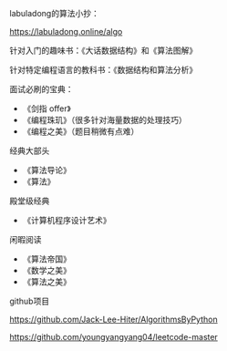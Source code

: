 labuladong的算法小抄：

https://labuladong.online/algo

针对入门的趣味书：《大话数据结构》和《算法图解》

针对特定编程语言的教科书：《数据结构和算法分析》

面试必刷的宝典：

- 《剑指 offer》
- 《编程珠玑》（很多针对海量数据的处理技巧）
- 《编程之美》（题目稍微有点难）

经典大部头

- 《算法导论》
- 《算法》

殿堂级经典

- 《计算机程序设计艺术》

闲暇阅读

- 《算法帝国》
- 《数学之美》
- 《算法之美》

github项目

https://github.com/Jack-Lee-Hiter/AlgorithmsByPython

https://github.com/youngyangyang04/leetcode-master
